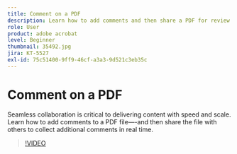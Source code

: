```yaml
---
title: Comment on a PDF
description: Learn how to add comments and then share a PDF for review with others
role: User
product: adobe acrobat
level: Beginner
thumbnail: 35492.jpg
jira: KT-5527
exl-id: 75c51400-9ff9-46cf-a3a3-9d521c3eb35c
---
```

# Comment on a PDF

Seamless collaboration is critical to delivering content with speed and scale. Learn how to add comments to a PDF file—-and then share the file with others to collect additional comments in real time.

>[!VIDEO](https://video.tv.adobe.com/v/35492?quality=12&learn=on&hidetitle=true)
